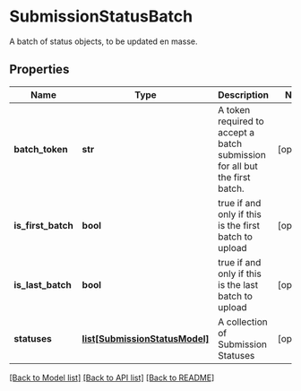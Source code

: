 # SubmissionStatusBatch

A batch of status objects, to be updated en masse.
## Properties
Name | Type | Description | Notes
------------ | ------------- | ------------- | -------------
**batch_token** | **str** | A token required to accept a batch submission for all but the first batch. | [optional] 
**is_first_batch** | **bool** | true if and only if this is the first batch to upload | [optional] 
**is_last_batch** | **bool** | true if and only if this is the last batch to upload | [optional] 
**statuses** | [**list[SubmissionStatusModel]**](SubmissionStatusModel.md) | A collection of Submission Statuses | [optional] 

[[Back to Model list]](../README.md#documentation-for-models) [[Back to API list]](../README.md#documentation-for-api-endpoints) [[Back to README]](../README.md)


